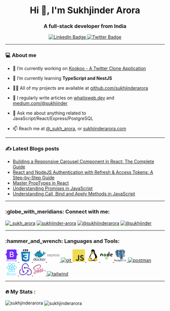 <div id="header" align="center">
  <h1 align="center">Hi 👋, I'm Sukhjinder Arora</h1>
  <h3 align="center">A full-stack developer from India</h3>
  <div id="badges">
    <a href="https://www.linkedin.com/in/sukhjinder-arora">
      <img src="https://img.shields.io/badge/LinkedIn-blue?style=for-the-badge&logo=linkedin&logoColor=white" alt="LinkedIn Badge"/>
    </a>
    <a href="https://twitter.com/_sukh_arora">
      <img src="https://img.shields.io/badge/Twitter-blue?style=for-the-badge&logo=twitter&logoColor=white" alt="Twitter Badge"/>
    </a>
  </div>
</div>

---

### 💻 About me
- 🔭 I’m currently working on [Kookoo - A Twitter Clone Application](https://github.com/SukhjinderArora/twitter-clone)

- 🌱 I’m currently learning **TypeScript and NestJS**

- 👨‍💻 All of my projects are available at [github.com/sukhjinderarora](https://github.com/sukhjinderarora)

- 📝 I regularly write articles on [whatisweb.dev](https://whatisweb.dev) and [medium.com/@sukhjinder](https://medium.com/@sukhjinder)

- 💬 Ask me about anything related to JavaScript/React/Express/PostgreSQL

- 📫 Reach me at [@_sukh_arora](https://twitter.com/_sukh_arora), or [sukhjinderarora.com](https://sukhjinderarora.com)

---

### :writing_hand: Latest Blogs posts
<!-- BLOG-POST-LIST:START -->
- [Building a Responsive Carousel Component in React: The Complete Guide](https://whatisweb.dev/building-a-responsive-carousel-component-in-react-the-complete-guide)
- [React and NodeJS Authentication with Refresh &amp; Access Tokens: A Step-by-Step Guide](https://whatisweb.dev/react-and-nodejs-authentication-with-refresh-access-tokens-a-step-by-step-guide)
- [Master PropTypes in React](https://blog.bitsrc.io/master-proptypes-in-react-a80f9fefff8?source=rss-dd13f34a896d------2)
- [Understanding Promises in JavaScript](https://blog.bitsrc.io/understanding-promises-in-javascript-c5248de9ff8f?source=rss-dd13f34a896d------2)
- [Understanding Call, Bind and Apply Methods in JavaScript](https://blog.bitsrc.io/understanding-call-bind-and-apply-methods-in-javascript-33dbf3217be?source=rss-dd13f34a896d------2)
<!-- BLOG-POST-LIST:END -->

---

<h3 align="left">:globe_with_meridians: Connect with me:</h3>
<p>
<a href="https://twitter.com/_sukh_arora" target="blank"><img align="center" src="https://raw.githubusercontent.com/rahuldkjain/github-profile-readme-generator/master/src/images/icons/Social/twitter.svg" alt="_sukh_arora" height="30" width="40" /></a>
<a href="https://linkedin.com/in/sukhjinder-arora" target="blank"><img align="center" src="https://raw.githubusercontent.com/rahuldkjain/github-profile-readme-generator/master/src/images/icons/Social/linked-in-alt.svg" alt="sukhjinder-arora" height="30" width="40" /></a>
<a href="https://hashnode.com/@sukhjinderarora" target="blank"><img align="center" src="https://raw.githubusercontent.com/rahuldkjain/github-profile-readme-generator/master/src/images/icons/Social/hashnode.svg" alt="@sukhjinderarora" height="30" width="40" /></a>
<a href="https://medium.com/@sukhjinder" target="blank"><img align="center" src="https://raw.githubusercontent.com/rahuldkjain/github-profile-readme-generator/master/src/images/icons/Social/medium.svg" alt="@sukhjinder" height="30" width="40" /></a>
</p>

---

<h3 align="left">:hammer_and_wrench: Languages and Tools:</h3>
<p align="left">
	<a href="https://getbootstrap.com" target="_blank" rel="noreferrer">
		<img src="https://raw.githubusercontent.com/devicons/devicon/master/icons/bootstrap/bootstrap-plain-wordmark.svg" alt="bootstrap" width="40" height="40"/>
	</a>
	<a href="https://www.w3schools.com/css/" target="_blank" rel="noreferrer">
		<img src="https://raw.githubusercontent.com/devicons/devicon/master/icons/css3/css3-original-wordmark.svg" alt="css3" width="40" height="40"/>
	</a>
	<a href="https://www.docker.com/" target="_blank" rel="noreferrer">
		<img src="https://raw.githubusercontent.com/devicons/devicon/master/icons/docker/docker-original-wordmark.svg" alt="docker" width="40" height="40"/>
	</a>
	<a href="https://expressjs.com" target="_blank" rel="noreferrer">
		<img src="https://raw.githubusercontent.com/devicons/devicon/master/icons/express/express-original-wordmark.svg" alt="express" width="40" height="40"/>
	</a>
	<a href="https://git-scm.com/" target="_blank" rel="noreferrer">
		<img src="https://www.vectorlogo.zone/logos/git-scm/git-scm-icon.svg" alt="git" width="40" height="40"/>
	</a>
	<a href="https://developer.mozilla.org/en-US/docs/Web/JavaScript" target="_blank" rel="noreferrer">
		<img src="https://raw.githubusercontent.com/devicons/devicon/master/icons/javascript/javascript-original.svg" alt="javascript" width="40" height="40"/>
	</a>
	<a href="https://www.linux.org/" target="_blank" rel="noreferrer">
		<img src="https://raw.githubusercontent.com/devicons/devicon/master/icons/linux/linux-original.svg" alt="linux" width="40" height="40"/>
	</a>
	<a href="https://nodejs.org" target="_blank" rel="noreferrer">
		<img src="https://raw.githubusercontent.com/devicons/devicon/master/icons/nodejs/nodejs-original-wordmark.svg" alt="nodejs" width="40" height="40"/>
	</a>
	<a href="https://www.postgresql.org" target="_blank" rel="noreferrer">
		<img src="https://raw.githubusercontent.com/devicons/devicon/master/icons/postgresql/postgresql-original-wordmark.svg" alt="postgresql" width="40" height="40"/>
	</a>
	<a href="https://postman.com" target="_blank" rel="noreferrer">
		<img src="https://www.vectorlogo.zone/logos/getpostman/getpostman-icon.svg" alt="postman" width="40" height="40"/>
	</a>
	<a href="https://reactjs.org/" target="_blank" rel="noreferrer">
		<img src="https://raw.githubusercontent.com/devicons/devicon/master/icons/react/react-original-wordmark.svg" alt="react" width="40" height="40"/>
	</a>
	<a href="https://redux.js.org" target="_blank" rel="noreferrer">
		<img src="https://raw.githubusercontent.com/devicons/devicon/master/icons/redux/redux-original.svg" alt="redux" width="40" height="40"/>
	</a>
	<a href="https://sass-lang.com" target="_blank" rel="noreferrer">
		<img src="https://raw.githubusercontent.com/devicons/devicon/master/icons/sass/sass-original.svg" alt="sass" width="40" height="40"/>
	</a>
	<a href="https://tailwindcss.com/" target="_blank" rel="noreferrer">
		<img src="https://www.vectorlogo.zone/logos/tailwindcss/tailwindcss-icon.svg" alt="tailwind" width="40" height="40"/>
	</a>
</p>

---

### :fire: My Stats :

<p><img align="left" src="https://github-readme-stats.vercel.app/api/top-langs?username=sukhjinderarora&show_icons=true&locale=en&layout=compact&theme=dark" alt="sukhjinderarora" /></p>

<p>&nbsp;<img align="center" src="https://github-readme-stats.vercel.app/api?username=sukhjinderarora&show_icons=true&locale=en&theme=dark&count_private=true&include_all_commits=true" alt="sukhjinderarora" /></p>
